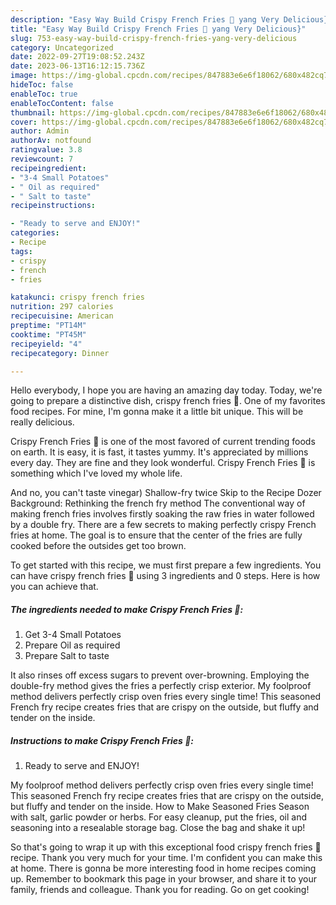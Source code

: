 ```yaml
---
description: "Easy Way Build Crispy French Fries 🍟 yang Very Delicious}"
title: "Easy Way Build Crispy French Fries 🍟 yang Very Delicious}"
slug: 753-easy-way-build-crispy-french-fries-yang-very-delicious
category: Uncategorized
date: 2022-09-27T19:08:52.243Z
date: 2023-06-13T16:12:15.736Z
image: https://img-global.cpcdn.com/recipes/847883e6e6f18062/680x482cq70/crispy-french-fries-recipe-main-photo.jpg
hideToc: false
enableToc: true
enableTocContent: false
thumbnail: https://img-global.cpcdn.com/recipes/847883e6e6f18062/680x482cq70/crispy-french-fries-recipe-main-photo.jpg
cover: https://img-global.cpcdn.com/recipes/847883e6e6f18062/680x482cq70/crispy-french-fries-recipe-main-photo.jpg
author: Admin
authorAv: notfound
ratingvalue: 3.8
reviewcount: 7
recipeingredient:
- "3-4 Small Potatoes"
- " Oil as required"
- " Salt to taste"
recipeinstructions:

- "Ready to serve and ENJOY!"
categories:
- Recipe
tags:
- crispy
- french
- fries

katakunci: crispy french fries 
nutrition: 297 calories
recipecuisine: American
preptime: "PT14M"
cooktime: "PT45M"
recipeyield: "4"
recipecategory: Dinner

---
```



Hello everybody, I hope you are having an amazing day today. Today, we're going to prepare a distinctive dish, crispy french fries 🍟. One of my favorites food recipes. For mine, I'm gonna make it a little bit unique. This will be really delicious.

Crispy French Fries 🍟 is one of the most favored of current trending foods on earth. It is easy, it is fast, it tastes yummy. It's appreciated by millions every day. They are fine and they look wonderful. Crispy French Fries 🍟 is something which I've loved my whole life.

And no, you can&#39;t taste vinegar) Shallow-fry twice Skip to the Recipe Dozer Background: Rethinking the french fry method The conventional way of making french fries involves firstly soaking the raw fries in water followed by a double fry. There are a few secrets to making perfectly crispy French fries at home. The goal is to ensure that the center of the fries are fully cooked before the outsides get too brown.


To get started with this recipe, we must first prepare a few ingredients. You can have crispy french fries 🍟 using 3 ingredients and 0 steps. Here is how you can achieve that.

<!--inarticleads1-->

##### The ingredients needed to make Crispy French Fries 🍟:

1. Get 3-4 Small Potatoes
1. Prepare  Oil as required
1. Prepare  Salt to taste


It also rinses off excess sugars to prevent over-browning. Employing the double-fry method gives the fries a perfectly crisp exterior. My foolproof method delivers perfectly crisp oven fries every single time! This seasoned French fry recipe creates fries that are crispy on the outside, but fluffy and tender on the inside. 

<!--inarticleads2-->

##### Instructions to make Crispy French Fries 🍟:


1. Ready to serve and ENJOY!

My foolproof method delivers perfectly crisp oven fries every single time! This seasoned French fry recipe creates fries that are crispy on the outside, but fluffy and tender on the inside. How to Make Seasoned Fries Season with salt, garlic powder or herbs. For easy cleanup, put the fries, oil and seasoning into a resealable storage bag. Close the bag and shake it up! 

So that's going to wrap it up with this exceptional food crispy french fries 🍟 recipe. Thank you very much for your time. I'm confident you can make this at home. There is gonna be more interesting food in home recipes coming up. Remember to bookmark this page in your browser, and share it to your family, friends and colleague. Thank you for reading. Go on get cooking!

